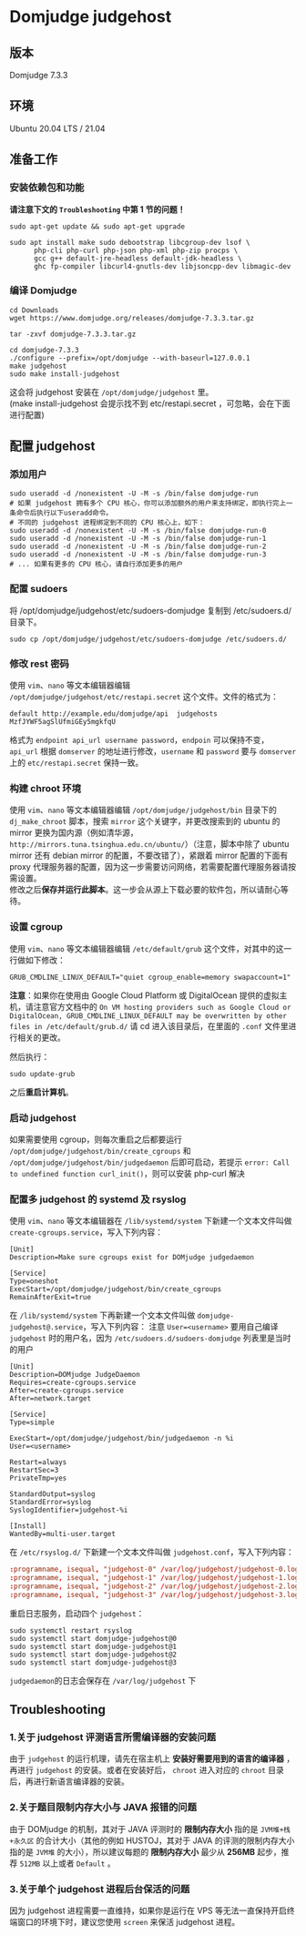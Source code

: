 # Domjudge judgehost

## 版本

Domjudge 7.3.3

## 环境

Ubuntu 20.04 LTS / 21.04

## 准备工作

### 安装依赖包和功能

**请注意下文的 `Troubleshooting` 中第 1 节的问题！**

```shell
sudo apt-get update && sudo apt-get upgrade
```

```shell
sudo apt install make sudo debootstrap libcgroup-dev lsof \
      php-cli php-curl php-json php-xml php-zip procps \
      gcc g++ default-jre-headless default-jdk-headless \
      ghc fp-compiler libcurl4-gnutls-dev libjsoncpp-dev libmagic-dev
```

### 编译 Domjudge

```shell
cd Downloads
wget https://www.domjudge.org/releases/domjudge-7.3.3.tar.gz
```

```shell
tar -zxvf domjudge-7.3.3.tar.gz
```

```shell
cd domjudge-7.3.3
./configure --prefix=/opt/domjudge --with-baseurl=127.0.0.1
make judgehost
sudo make install-judgehost
```

这会将 judgehost 安装在 `/opt/domjudge/judgehost` 里。  
(make install-judgehost 会提示找不到 etc/restapi.secret ，可忽略，会在下面进行配置)

## 配置 judgehost

### 添加用户

```shell
sudo useradd -d /nonexistent -U -M -s /bin/false domjudge-run
# 如果 judgehost 拥有多个 CPU 核心，你可以添加额外的用户来支持绑定，即执行完上一条命令后执行以下useradd命令。
# 不同的 judgehost 进程绑定到不同的 CPU 核心上，如下：
sudo useradd -d /nonexistent -U -M -s /bin/false domjudge-run-0
sudo useradd -d /nonexistent -U -M -s /bin/false domjudge-run-1
sudo useradd -d /nonexistent -U -M -s /bin/false domjudge-run-2
sudo useradd -d /nonexistent -U -M -s /bin/false domjudge-run-3
# ... 如果有更多的 CPU 核心，请自行添加更多的用户
```

### 配置 sudoers

将 /opt/domjudge/judgehost/etc/sudoers-domjudge 复制到 /etc/sudoers.d/ 目录下。

```shell
sudo cp /opt/domjudge/judgehost/etc/sudoers-domjudge /etc/sudoers.d/
```

### 修改 rest 密码

使用 `vim`、`nano` 等文本编辑器编辑 `/opt/domjudge/judgehost/etc/restapi.secret` 这个文件。文件的格式为：

```text
default http://example.edu/domjudge/api  judgehosts  MzfJYWF5agSlUfmiGEy5mgkfqU
```

格式为 `endpoint api_url username password`，`endpoin` 可以保持不变，`api_url` 根据 `domserver` 的地址进行修改，`username` 和 `password` 要与 `domserver` 上的 `etc/restapi.secret`  保持一致。

### 构建 chroot 环境

使用 `vim`、`nano` 等文本编辑器编辑 `/opt/domjudge/judgehost/bin` 目录下的 `dj_make_chroot` 脚本，搜索 `mirror` 这个关键字，并更改搜索到的 ubuntu 的 mirror 更换为国内源（例如清华源， `http://mirrors.tuna.tsinghua.edu.cn/ubuntu/`）（注意，脚本中除了 ubuntu mirror 还有 debian mirror 的配置，不要改错了），紧跟着 mirror 配置的下面有 proxy 代理服务器的配置，因为这一步需要访问网络，若需要配置代理服务器请按需设置。  
修改之后**保存并运行此脚本**。这一步会从源上下载必要的软件包，所以请耐心等待。

### 设置 cgroup

使用 `vim`、`nano` 等文本编辑器编辑 `/etc/default/grub` 这个文件，对其中的这一行做如下修改：

```shell
GRUB_CMDLINE_LINUX_DEFAULT="quiet cgroup_enable=memory swapaccount=1"
```


**注意**：如果你在使用由 Google Cloud Platform 或 DigitalOcean 提供的虚拟主机，请注意官方文档中的 `On VM hosting providers such as Google Cloud or DigitalOcean, GRUB_CMDLINE_LINUX_DEFAULT may be overwritten by other files in /etc/default/grub.d/` 请 cd 进入该目录后，在里面的 `.conf` 文件里进行相关的更改。


然后执行：

```shell
sudo update-grub
```

之后**重启计算机**。

### 启动 judgehost

如果需要使用 cgroup，则每次重启之后都要运行 `/opt/domjudge/judgehost/bin/create_cgroups` 和 `/opt/domjudge/judgehost/bin/judgedaemon` 后即可启动，若提示 `error: Call to undefined function curl_init()`，则可以安装 php-curl 解决  


### 配置多 judgehost 的 systemd 及 rsyslog

使用 `vim`、`nano` 等文本编辑器在 `/lib/systemd/system` 下新建一个文本文件叫做 `create-cgroups.service`，写入下列内容：

```shell
[Unit]
Description=Make sure cgroups exist for DOMjudge judgedaemon

[Service]
Type=oneshot
ExecStart=/opt/domjudge/judgehost/bin/create_cgroups
RemainAfterExit=true
```

在 `/lib/systemd/system` 下再新建一个文本文件叫做 `domjudge-judgehost@.service`，写入下列内容：
注意 `User=<username>` 要用自己编译 `judgehost` 时的用户名，因为 `/etc/sudoers.d/sudoers-domjudge` 列表里是当时的用户

```shell
[Unit]
Description=DOMjudge JudgeDaemon
Requires=create-cgroups.service
After=create-cgroups.service
After=network.target

[Service]
Type=simple

ExecStart=/opt/domjudge/judgehost/bin/judgedaemon -n %i
User=<username>

Restart=always
RestartSec=3
PrivateTmp=yes

StandardOutput=syslog
StandardError=syslog
SyslogIdentifier=judgehost-%i

[Install]
WantedBy=multi-user.target
```

在 `/etc/rsyslog.d/` 下新建一个文本文件叫做 `judgehost.conf`，写入下列内容：

```conf
:programname, isequal, "judgehost-0" /var/log/judgehost/judgehost-0.log
:programname, isequal, "judgehost-1" /var/log/judgehost/judgehost-1.log
:programname, isequal, "judgehost-2" /var/log/judgehost/judgehost-2.log
:programname, isequal, "judgehost-3" /var/log/judgehost/judgehost-3.log
```

重启日志服务，启动四个 `judgehost`：

```shell
sudo systemctl restart rsyslog
sudo systemctl start domjudge-judgehost@0
sudo systemctl start domjudge-judgehost@1
sudo systemctl start domjudge-judgehost@2
sudo systemctl start domjudge-judgehost@3
```

`judgedaemon`的日志会保存在 `/var/log/judgehost` 下

## Troubleshooting

### 1.关于 judgehost 评测语言所需编译器的安装问题

由于 `judgehost` 的运行机理，请先在宿主机上 **安装好需要用到的语言的编译器** ，再进行 `judgehost` 的安装。或者在安装好后， `chroot` 进入对应的 `chroot` 目录后，再进行新语言编译器的安装。

### 2.关于题目限制内存大小与 JAVA 报错的问题

由于 DOMjudge 的机制，其对于 JAVA 评测时的 **限制内存大小** 指的是 `JVM堆+栈+永久区` 的合计大小（其他的例如 HUSTOJ，其对于 JAVA 的评测的限制内存大小指的是 `JVM堆` 的大小），所以建议每题的 **限制内存大小** 最少从 **256MB** 起步，推荐 `512MB` 以上或者 `Default` 。

### 3.关于单个 judgehost 进程后台保活的问题

因为 judgehost 进程需要一直维持，如果你是运行在 VPS 等无法一直保持开启终端窗口的环境下时，建议您使用 `screen` 来保活 judgehost 进程。
